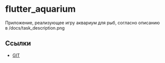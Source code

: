 flutter_aquarium
===

Приложение, реализующее игру аквариум для рыб, согласно описанию в /docs/task_description.png

## Ссылки

* [GIT](https://bitbucket.org/anton_brazovski/flutter_demo/src)
